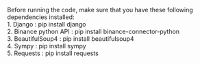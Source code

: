 Before running the code, make sure that you have these following dependencies installed:  
    1. Django : pip install django  
    2. Binance python API : pip install binance-connector-python  
    3. BeautifulSoup4 : pip install beautifulsoup4  
    4. Sympy : pip install sympy  
    5. Requests : pip install requests  

